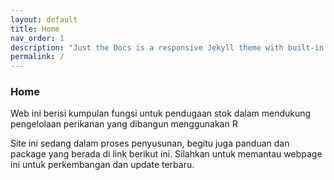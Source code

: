 ```yaml
---
layout: default
title: Home
nav_order: 1
description: "Just the Docs is a responsive Jekyll theme with built-in search that is easily customizable and hosted on GitHub Pages."
permalink: /
---
```


### Home

Web ini berisi kumpulan fungsi untuk pendugaan stok dalam mendukung pengelolaan perikanan yang dibangun menggunakan R

Site ini sedang dalam proses penyusunan, begitu juga panduan dan package yang berada di link berikut ini. Silahkan untuk memantau webpage ini untuk perkembangan dan update terbaru.
